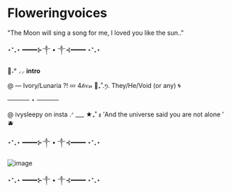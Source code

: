 # Floweringvoices
"The Moon will sing a song for me, I loved you like the sun.."

⋆⁺₊⋆ ━━━━⊱༒︎ • ༒︎⊰━━━━ ⋆⁺₊⋆

🐾˖° ⸝⸝ **intro**

@ — Ivory/Lunaria ?!   💤
4𝓉𝑒𝑒𝓃 🪽₊˚.ꪆ.    They/He/Void (or any)   🌀

  ───── ⋆ ─────

@ ivysleepy on insta .ᐟ
     ___ ★₊˚﹟’And the universe said you are not alone ’ 🫐

⋆⁺₊⋆ ━━━━⊱༒︎ • ༒︎⊰━━━━ ⋆⁺₊⋆

![image](https://github.com/user-attachments/assets/efbd9157-a330-4e89-b0d7-5a0eb5cbf785)

⋆⁺₊⋆ ━━━━⊱༒︎ • ༒︎⊰━━━━ ⋆⁺₊⋆
